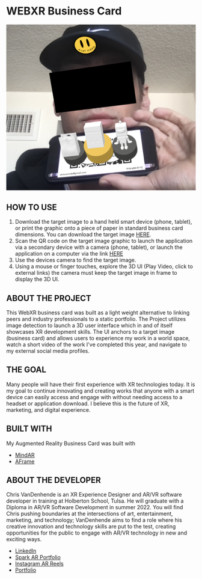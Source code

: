 # WEBXR Business Card

![Alt text](BusinessCard_UI.PNG?raw=true "Hero Image")

## HOW TO USE
1. Download the target image to a hand held smart device (phone, tablet), or print the graphic onto a piece of paper in standard business card dimensions. You can download the target image [HERE](./Assets/card.JPG).
2. Scan the QR code on the target image graphic to launch the application via a secondary device with a camera (phone, tablet), or launch the application on a computer via the link [HERE](https://chrisvanndy.github.io/MindAR_BusinessCard/)
3. Use the devices camera to find the target image.
4. Using a mouse or finger touches, explore the 3D UI (Play Video, click to external links) the camera must keep the target image in frame to display the 3D UI.

## ABOUT THE PROJECT
This WebXR business card was built as a light weight alternative to linking peers and industry professionals to a static portfolio.  The Project utilizes image detection to launch a 3D user interface which in and of itself showcases XR development skills.  The UI anchors to a target image (business card) and allows users to experience my work in a world space, watch a short video of the work I've completed this year, and navigate to my external social media profiles. 

## THE GOAL
Many people will have their first experience with XR technologies today.  It is my goal to continue innovating and creating works that anyone with a smart device can easily access and engage with without needing access to a headset or application download. I believe this is the future of XR, marketing, and digital experience. 
## BUILT WITH
My Augmented Reality Business Card was built with 
- [MindAR](https://hiukim.github.io/mind-ar-js-doc/)
- [AFrame](https://aframe.io/)

## ABOUT THE DEVELOPER
Chris VanDenhende is an XR Experience Designer and AR/VR software developer in training at Holberton School, Tulsa. He will graduate with a Diploma in AR/VR Software Development in summer 2022.  You will find Chris pushing boundaries at the intersections of art, entertainment, marketing, and technology; VanDenhende aims to find a role where his creative innovation and technology skills are put to the test, creating opportunities for the public to engage with AR/VR technology in new and exciting ways.

- [LinkedIn](https://www.linkedin.com/in/chrisvanndy/)
- [Spark AR Portfolio](https://www.facebook.com/sparkarhub/portfolios/fb/chris.vandenhende.1/)
- [Instagram AR Reels](https://www.instagram.com/chrisvanndy/reels/)
- [Portfolio](https://chrisvanndy.github.io/)